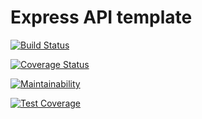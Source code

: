 # Express API template

[![Build Status](https://travis-ci.com/Lng88/express-api-template.svg?branch=master)](https://travis-ci.com/Lng88/express-api-template)

[![Coverage Status](https://coveralls.io/repos/github/Lng88/express-api-template/badge.svg)](https://coveralls.io/github/Lng88/express-api-template)

[![Maintainability](https://api.codeclimate.com/v1/badges/79bc09dc5743efac721d/maintainability)](https://codeclimate.com/github/Lng88/express-api-template/maintainability)

[![Test Coverage](https://api.codeclimate.com/v1/badges/79bc09dc5743efac721d/test_coverage)](https://codeclimate.com/github/Lng88/express-api-template/test_coverage)
